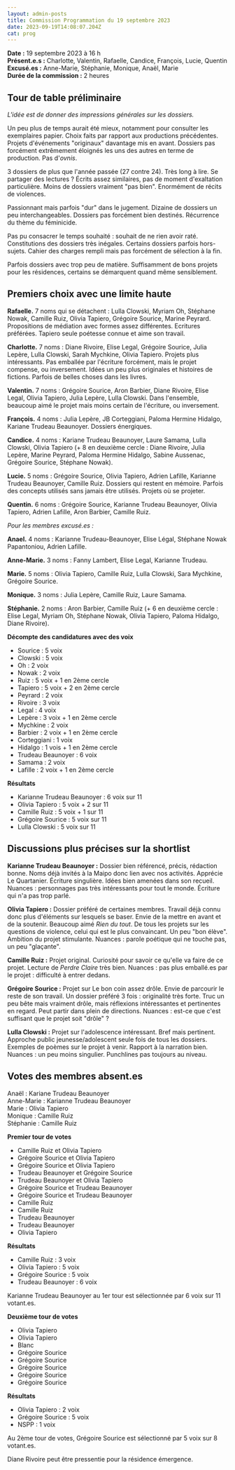 ```yaml
---
layout: admin-posts
title: Commission Programmation du 19 septembre 2023
date: 2023-09-19T14:08:07.204Z
cat: prog
---
```

**Date :** 19 septembre 2023 à 16 h  
**Présent.e.s :** Charlotte, Valentin, Rafaelle, Candice, François, Lucie, Quentin  
**Excusé.es :** Anne-Marie, Stéphanie, Monique, Anaël, Marie  
**Durée de la commission :** 2 heures

## Tour de table préliminaire

*L'idée est de donner des impressions générales sur les dossiers.*

Un peu plus de temps aurait été mieux, notamment pour consulter les exemplaires papier. Choix faits par rapport aux productions précédentes. Projets d'événements "originaux" davantage mis en avant. Dossiers pas forcément extrêmement éloignés les uns des autres en terme de production. Pas d'*ovnis*.

3 dossiers de plus que l'année passée (27 contre 24). Très long à lire. Se partager des lectures ? Écrits assez similaires, pas de moment d'exaltation particulière. Moins de dossiers vraiment "pas bien". Enormément de récits de violences. 

Passionnant mais parfois "dur" dans le jugement. Dizaine de dossiers un peu interchangeables. Dossiers pas forcément bien destinés. Récurrence du thème du féminicide.

Pas pu consacrer le temps souhaité : souhait de ne rien avoir raté. Constitutions des dossiers très inégales. Certains dossiers parfois hors-sujets. Cahier des charges rempli mais pas forcément de sélection à la fin. 

Parfois dossiers avec trop peu de matière. Suffisamment de bons projets pour les résidences, certains se démarquent quand même sensiblement. 

## Premiers choix avec une limite haute

**Rafaelle.** 7 noms qui se détachent : Lulla Clowski, Myriam Oh, Stéphane Nowak, Camille Ruiz, Olivia Tapiero, Grégoire Sourice, Marine Peyrard. Propositions de médiation avec formes assez différentes. Ecritures préférées. Tapiero seule poétesse connue et aime son travail.

**Charlotte.** 7 noms : Diane Rivoire, Elise Legal, Grégoire Sourice, Julia Lepère, Lulla Clowski, Sarah Mychkine, Olivia Tapiero. Projets plus intéressants. Pas emballée par l'écriture forcément, mais le projet compense, ou inversement. Idées un peu plus originales et histoires de fictions. Parfois de belles choses dans les livres.

**Valentin.** 7 noms : Grégoire Sourice, Aron Barbier, Diane Rivoire, Elise Legal, Olivia Tapiero, Julia Lepère, Lulla Clowski. Dans l'ensemble, beaucoup aimé le projet mais moins certain de l'écriture, ou inversement.

**François.** 4 noms : Julia Lepère, JB Corteggiani, Paloma Hermine Hidalgo, Kariane Trudeau Beaunoyer. Dossiers énergiques. 

**Candice.** 4 noms : Kariane Trudeau Beaunoyer, Laure Samama, Lulla Clowski, Olivia Tapiero (+ 8 en deuxième cercle : Diane Rivoire, Julia Lepère, Marine Peyrard, Paloma Hermine Hidalgo, Sabine Aussenac, Grégoire Sourice, Stéphane Nowak).

**Lucie.** 5 noms : Grégoire Sourice, Olivia Tapiero, Adrien Lafille, Karianne Trudeau Beaunoyer, Camille Ruiz. Dossiers qui restent en mémoire. Parfois des concepts utilisés sans jamais être utilisés. Projets où se projeter.

**Quentin.** 6 noms : Grégoire Sourice, Karianne Trudeau Beaunoyer, Olivia Tapiero, Adrien Lafille, Aron Barbier, Camille Ruiz.

*Pour les membres excusé.es :*

**Anael.** 4 noms : Karianne Trudeau-Beaunoyer, Elise Légal, Stéphane Nowak Papantoniou, Adrien Lafille.

**Anne-Marie.** 3 noms : Fanny Lambert, Elise Legal, Karianne Trudeau.

**Marie.** 5 noms : Olivia Tapiero, Camille Ruiz, Lulla Clowski, Sara Mychkine, Grégoire Sourice.

**Monique.** 3 noms : Julia Lepère, Camille Ruiz, Laure Samama.

**Stéphanie.** 2 noms : Aron Barbier, Camille Ruiz (+ 6 en deuxième cercle : Elise Legal, Myriam Oh, Stéphane Nowak, Olivia Tapiero, Paloma Hidalgo, Diane Rivoire).

**Décompte des candidatures avec des voix**

- Sourice : 5 voix  
- Clowski : 5 voix  
- Oh : 2 voix  
- Nowak : 2 voix  
- Ruiz : 5 voix + 1 en 2ème cercle 
- Tapiero : 5 voix + 2 en 2ème cercle  
- Peyrard : 2 voix  
- Rivoire : 3 voix  
- Legal : 4 voix  
- Lepère : 3 voix + 1 en 2ème cercle   
- Mychkine : 2 voix  
- Barbier : 2 voix + 1 en 2ème cercle 
- Corteggiani : 1 voix  
- Hidalgo : 1 vois + 1 en 2ème cercle 
- Trudeau Beaunoyer : 6 voix
- Samama : 2 voix
- Lafille : 2 voix + 1 en 2ème cercle 

**Résultats**

- Karianne Trudeau Beaunoyer : 6 voix sur 11 
- Olivia Tapiero : 5 voix + 2 sur 11 
- Camille Ruiz : 5 voix + 1 sur 11 
- Grégoire Sourice : 5 voix sur 11 
- Lulla Clowski : 5 voix sur 11 

## Discussions plus précises sur la shortlist

**Karianne Trudeau Beaunoyer :** Dossier bien référencé, précis, rédaction bonne. Noms déjà invités à la Maipo donc lien avec nos activités. Apprécie Le Quartanier. Écriture singulière. Idées bien amenées dans son recueil. Nuances : personnages pas très intéressants pour tout le monde. Écriture qui n'a pas trop parlé.

**Olivia Tapiero :** Dossier préféré de certaines membres. Travail déjà connu donc plus d'éléments sur lesquels se baser. Envie de la mettre en avant et de la soutenir. Beaucoup aimé *Rien du tout*. De tous les projets sur les questions de violence, celui qui est le plus convaincant. Un peu "bon élève". Ambition du projet stimulante. Nuances : parole poétique qui ne touche pas, un peu "glaçante".

**Camille Ruiz :** Projet original. Curiosité pour savoir ce qu'elle va faire de ce projet. Lecture de *Perdre Claire* très bien. Nuances : pas plus emballé.es par le projet : difficulté à entrer dedans. 

**Grégoire Sourice :** Projet sur Le bon coin assez drôle. Envie de parcourir le reste de son travail. Un dossier préféré 3 fois : originalité très forte. Truc un peu bête mais vraiment drôle, mais réflexions intéressantes et pertinentes en regard. Peut partir dans plein de directions. Nuances : est-ce que c'est suffisant que le projet soit "drôle" ?

**Lulla Clowski :** Projet sur l'adolescence intéressant. Bref mais pertinent. Approche public jeunesse/adolescent seule fois de tous les dossiers. Exemples de poèmes sur le projet à venir. Rapport à la narration bien. Nuances : un peu moins singulier. Punchlines pas toujours au niveau.

## Votes des membres absent.es

Anaël : Kariane Trudeau Beaunoyer  
Anne-Marie : Karianne Trudeau Beaunoyer  
Marie : Olivia Tapiero  
Monique : Camille Ruiz  
Stéphanie : Camille Ruiz

**Premier tour de votes**

- Camille Ruiz et Olivia Tapiero
- Grégoire Sourice et Olivia Tapiero
- Grégoire Sourice et Olivia Tapiero
- Trudeau Beaunoyer et Grégoire Sourice
- Trudeau Beaunoyer et Olivia Tapiero
- Grégoire Sourice et Trudeau Beaunoyer
- Grégoire Sourice et Trudeau Beaunoyer
- Camille Ruiz
- Camille Ruiz
- Trudeau Beaunoyer
- Trudeau Beaunoyer
- Olivia Tapiero

**Résultats**

- Camille Ruiz : 3 voix
- Olivia Tapiero : 5 voix
- Grégoire Sourice : 5 voix
- Trudeau Beaunoyer : 6 voix

Karianne Trudeau Beaunoyer au 1er tour est sélectionnée par 6 voix sur 11 votant.es. 

**Deuxième tour de votes**

- Olivia Tapiero
- Olivia Tapiero
- Blanc
- Grégoire Sourice
- Grégoire Sourice
- Grégoire Sourice
- Grégoire Sourice
- Grégoire Sourice

**Résultats**

- Olivia Tapiero : 2 voix
- Grégoire Sourice : 5 voix
- NSPP : 1 voix

Au 2ème tour de votes, Grégoire Sourice est sélectionné par 5 voix sur 8 votant.es.

Diane Rivoire peut être pressentie pour la résidence émergence.